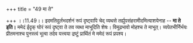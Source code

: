 +++
title = "49 मा ते"

+++
।।11.49।। इदमतिदुर्लभदर्शनं रूपं दृष्ट्वापि चेद् व्यथसे
तर्ह्युपसंहरामीदमित्याशयेनाह -- **मा ते इति।** ममेदं ईदृक् घोरं रूपं
दृष्ट्वा ते तव व्यथा माभूदिति शेषः। विमूढभावो मोहश्च ते माभूत्।
व्यपेतभीर्निर्भयः प्रीतमनाश्च पुनस्त्वं भूत्वा तदेव यत्त्वया द्रष्टुं
प्रार्थितं मे ममेदं रूपं प्रपश्य।
